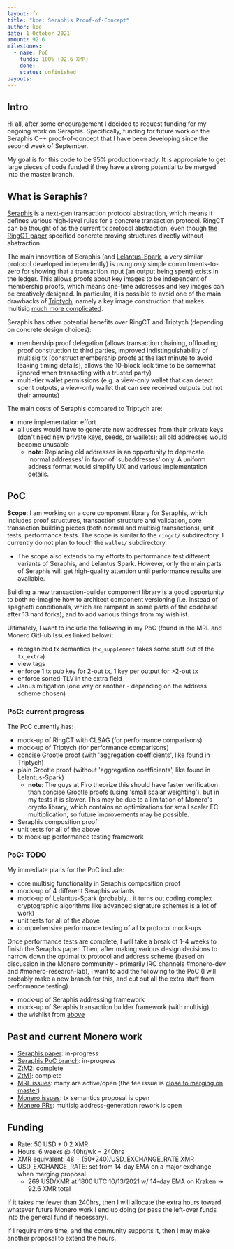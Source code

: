 ```yaml
---
layout: fr
title: "koe: Seraphis Proof-of-Concept"
author: koe
date: 1 October 2021
amount: 92.6
milestones:
  - name: PoC
    funds: 100% (92.6 XMR)
    done: -
    status: unfinished
payouts:
---
```


## Intro

Hi all, after some encouragement I decided to request funding for my ongoing work on Seraphis. Specifically, funding for future work on the Seraphis C++ proof-of-concept that I have been developing since the second week of September.

My goal is for this code to be 95% production-ready. It is appropriate to get large pieces of code funded if they have a strong potential to be merged into the master branch.



## What is Seraphis?

[Seraphis](https://github.com/UkoeHB/Seraphis) is a next-gen transaction protocol abstraction, which means it defines various high-level rules for a concrete transaction protocol. RingCT can be thought of as the current tx protocol abstraction, even though [the RingCT paper](https://web.getmonero.org/resources/research-lab/pubs/MRL-0005.pdf) specified concrete proving structures directly without abstraction.

The main innovation of Seraphis (and [Lelantus-Spark](https://eprint.iacr.org/2021/1173), a very similar protocol developed independently) is using _only_ simple commitments-to-zero for showing that a transaction input (an output being spent) exists in the ledger. This allows proofs about key images to be independent of membership proofs, which means one-time addresses and key images can be creatively designed. In particular, it is possible to avoid one of the main drawbacks of [Triptych](https://eprint.iacr.org/2020/018), namely a key image construction that makes multisig [much more complicated](https://github.com/cypherstack/triptych-multisig).

Seraphis has other potential benefits over RingCT and Triptych (depending on concrete design choices):
- membership proof delegation (allows transaction chaining, offloading proof construction to third parties, improved indistinguishability of multisig tx [construct membership proofs at the last minute to avoid leaking timing details], allows the 10-block lock time to be somewhat ignored when transacting with a trusted party)
- multi-tier wallet permissions (e.g. a view-only wallet that can detect spent outputs, a view-only wallet that can see received outputs but not their amounts)

The main costs of Seraphis compared to Triptych are:
- more implementation effort
- all users would have to generate new addresses from their private keys (don't need new private keys, seeds, or wallets); all old addresses would become unusable
    - **note**: Replacing old addresses is an opportunity to deprecate 'normal addresses' in favor of 'subaddresses' only. A uniform address format would simplify UX and various implementation details.



## PoC

**Scope**: I am working on a core component library for Seraphis, which includes proof structures, transaction structure and validation, core transaction building pieces (both normal and multisig transactions), unit tests, performance tests. The scope is similar to the `ringct/` subdirectory. I currently do not plan to touch the `wallet/` subdirectory.
- The scope also extends to my efforts to performance test different variants of Seraphis, and Lelantus Spark. However, only the main parts of Seraphis will get high-quality attention until performance results are available.

Building a new transaction-builder component library is a good opportunity to both re-imagine how to architect component versioning (i.e. instead of spaghetti conditionals, which are rampant in some parts of the codebase after 13 hard forks), and to add various things from my wishlist.

Ultimately, I want to include the following in my PoC (found in the MRL and Monero GitHub Issues linked below):
- reorganized tx semantics (`tx_supplement` takes some stuff out of the `tx_extra`)
- view tags
- enforce 1 tx pub key for 2-out tx, 1 key per output for >2-out tx
- enforce sorted-TLV in the extra field
- Janus mitigation (one way or another - depending on the address scheme chosen)


### PoC: current progress

The PoC currently has:

- mock-up of RingCT with CLSAG (for performance comparisons)
- mock-up of Triptych (for performance comparisons)
- concise Grootle proof (with 'aggregation coefficients', like found in Triptych)
- plain Grootle proof (without 'aggregation coefficients', like found in Lelantus-Spark)
    - **note**: The guys at Firo theorize this should have faster verification than concise Grootle proofs (using 'small scalar weighting'), but in my tests it is slower. This may be due to a limitation of Monero's crypto library, which contains no optimizations for small scalar EC multiplication, so future improvements may be possible.
- Seraphis composition proof
- unit tests for all of the above
- tx mock-up performance testing framework


### PoC: TODO

My immediate plans for the PoC include:

- core multisig functionality in Seraphis composition proof
- mock-up of 4 different Seraphis variants
- mock-up of Lelantus-Spark (probably... it turns out coding complex cryptographic algorithms like advanced signature schemes is a lot of work)
- unit tests for all of the above
- comprehensive performance testing of all tx protocol mock-ups

Once performance tests are complete, I will take a break of 1-4 weeks to finish the Seraphis paper. Then, after making various design decisions to narrow down the optimal tx protocol and address scheme (based on discussion in the Monero community - primarily IRC channels #monero-dev and #monero-research-lab), I want to add the following to the PoC (I will probably make a new branch for this, and cut out all the extra stuff from performance testing).

- mock-up of Seraphis addressing framework
- mock-up of Seraphis transaction builder framework (with multisig)
- the wishlist from [above](#PoC)



## Past and current Monero work

- [Seraphis paper](https://github.com/UkoeHB/Seraphis): in-progress
- [Seraphis PoC branch](https://github.com/UkoeHB/monero/tree/seraphis_perf): in-progress
- [ZtM2](https://web.getmonero.org/library/Zero-to-Monero-2-0-0.pdf): complete
- [ZtM1](https://web.getmonero.org/library/Zero-to-Monero-1-0-0.pdf): complete
- [MRL issues](https://github.com/monero-project/research-lab/issues/created_by/UkoeHB): many are active/open (the fee issue is [close to merging on master](https://github.com/monero-project/monero/pull/7819))
- [Monero issues](https://github.com/monero-project/monero/issues/created_by/UkoeHB): tx semantics proposal is open
- [Monero PRs](https://github.com/monero-project/monero/pulls/UkoeHB): multisig address-generation rework is open



## Funding

- Rate: 50 USD + 0.2 XMR
- Hours: 6 weeks @ 40hr/wk = 240hrs
- XMR equivalent: 48 + (50\*240)/USD\_EXCHANGE\_RATE XMR
- USD\_EXCHANGE\_RATE: set from 14-day EMA on a major exchange when merging proposal
  - 269 USD/XMR at 1800 UTC 10/13/2021 w/ 14-day EMA on Kraken -> 92.6 XMR total

If it takes me fewer than 240hrs, then I will allocate the extra hours toward whatever future Monero work I end up doing (or pass the left-over funds into the general fund if necessary).

If I require more time, and the community supports it, then I may make another proposal to extend the hours.
